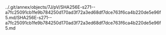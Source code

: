 ../.git/annex/objects/7J/pV/SHA256E-s271--a7fc25091cb1fe9b784250d170ad3f72a3ed68df7dce763f6ca4b220de5e96f5.md/SHA256E-s271--a7fc25091cb1fe9b784250d170ad3f72a3ed68df7dce763f6ca4b220de5e96f5.md